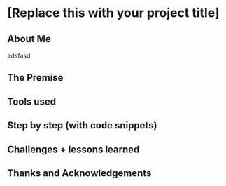 # [Replace this with your project title]

## About Me
adsfasd

## The Premise

## Tools used

## Step by step (with code snippets)

## Challenges + lessons learned

## Thanks and Acknowledgements
